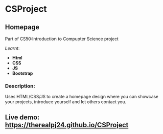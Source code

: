 # CSProject
## Homepage

Part of CS50:Introduction to Compupter Science project

 *Learnt*:
 * **Html**
 * **CSS**
 * **JS**
 * **Bootstrap**
 
### Description:
Uses HTML/CSS/JS to create a homepage design where you can showcase your projects, introduce yourself and let others contact you.

## Live demo: https://therealpj24.github.io/CSProject
